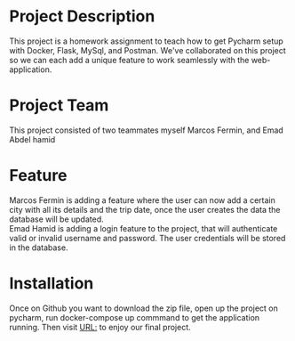 # Project Description
This project is a homework assignment to teach how to get Pycharm setup with Docker, Flask, MySql, and Postman. We've collaborated on this project so we can each add a unique feature to work seamlessly with the web-application.

# Project Team
This project consisted of two teammates myself Marcos Fermin, and Emad Abdel hamid

# Feature 
Marcos Fermin is adding a feature where the user can now add a certain city with all its details and the trip date, once the user creates the data the database will be updated.  
Emad Hamid is adding a login feature to the project, that will authenticate valid or invalid username and password. The user credentials will be stored in the database. 

# Installation 
Once on Github you want to download the zip file, open up the project on pycharm, run docker-compose up commmand to get the application running. Then visit [URL:](http://0.0.0.0:5000/) to enjoy our final project. 
